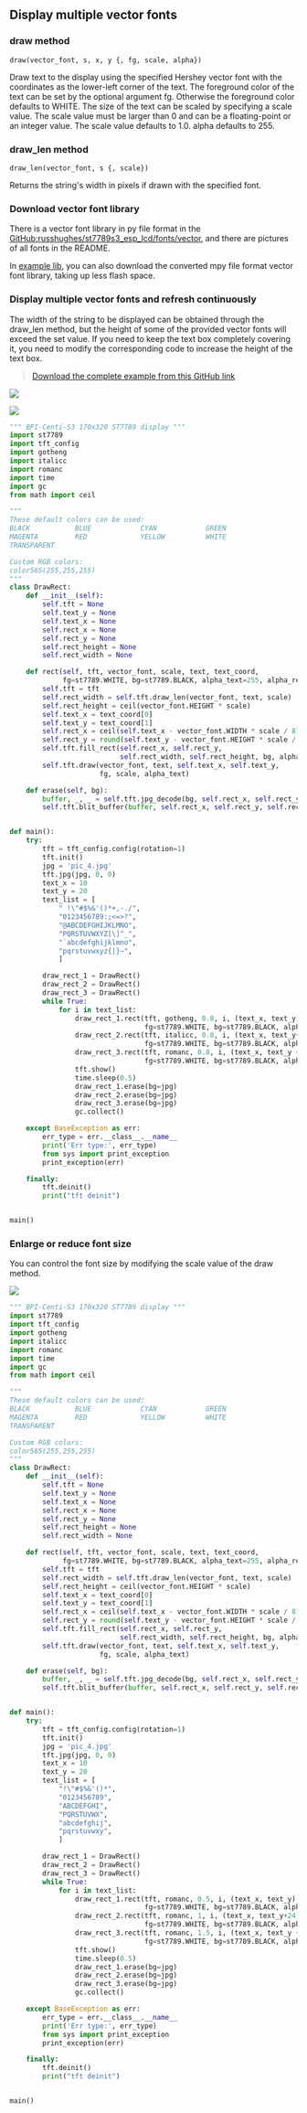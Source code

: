## Display multiple vector fonts

### draw method

`draw(vector_font, s, x, y {, fg, scale, alpha})`

Draw text to the display using the specified Hershey vector font with the coordinates as the lower-left corner of the text. The foreground color of the text can be set by the optional argument fg. Otherwise the foreground color defaults to WHITE. The size of the text can be scaled by specifying a scale value. The scale value must be larger than 0 and can be a floating-point or an integer value. The scale value defaults to 1.0. alpha defaults to 255.

### draw_len method

`draw_len(vector_font, s {, scale})`

Returns the string's width in pixels if drawn with the specified font.

### Download vector font library

There is a vector font library in py file format in the [GitHub:russhughes/st7789s3_esp_lcd/fonts/vector](https://github.com/russhughes/st7789s3_esp_lcd/tree/main/fonts/vector), and there are pictures of all fonts in the README.

In [example lib](https://github.com/BPI-STEAM/BPI-Centi-S3-Doc/tree/main/micropython_example/07_display_multiple_vector_fonts/lib), you can also download the converted mpy file format vector font library, taking up less flash space.

### Display multiple vector fonts and refresh continuously

The width of the string to be displayed can be obtained through the draw_len method, but the height of some of the provided vector fonts will exceed the set value. If you need to keep the text box completely covering it, you need to modify the corresponding code to increase the height of the text box.

> [Download the complete example from this GitHub link](https://github.com/BPI-STEAM/BPI-Centi-S3-Doc/tree/main/micropython_example/07_display_multiple_vector_fonts)

![](../assets/images/pic_4.jpg)

![](../assets/images/Display_multiple_vector_fonts_2.jpg)

```py
""" BPI-Centi-S3 170x320 ST7789 display """
import st7789
import tft_config
import gotheng
import italicc
import romanc
import time
import gc
from math import ceil

"""
These default colors can be used:
BLACK           BLUE            CYAN            GREEN
MAGENTA         RED             YELLOW          WHITE
TRANSPARENT

Custom RGB colors:
color565(255,255,255)
"""
class DrawRect:
    def __init__(self):
        self.tft = None
        self.text_y = None
        self.text_x = None
        self.rect_x = None
        self.rect_y = None
        self.rect_height = None
        self.rect_width = None

    def rect(self, tft, vector_font, scale, text, text_coord,
             fg=st7789.WHITE, bg=st7789.BLACK, alpha_text=255, alpha_rect=255):
        self.tft = tft
        self.rect_width = self.tft.draw_len(vector_font, text, scale)
        self.rect_height = ceil(vector_font.HEIGHT * scale)
        self.text_x = text_coord[0]
        self.text_y = text_coord[1]
        self.rect_x = ceil(self.text_x - vector_font.WIDTH * scale / 8)
        self.rect_y = round(self.text_y - vector_font.HEIGHT * scale / 2 + 1)
        self.tft.fill_rect(self.rect_x, self.rect_y,
                           self.rect_width, self.rect_height, bg, alpha_rect)
        self.tft.draw(vector_font, text, self.text_x, self.text_y,
                      fg, scale, alpha_text)

    def erase(self, bg):
        buffer, _, _ = self.tft.jpg_decode(bg, self.rect_x, self.rect_y, self.rect_width, self.rect_height)
        self.tft.blit_buffer(buffer, self.rect_x, self.rect_y, self.rect_width, self.rect_height)


def main():
    try:
        tft = tft_config.config(rotation=1)
        tft.init()
        jpg = 'pic_4.jpg'
        tft.jpg(jpg, 0, 0)
        text_x = 10
        text_y = 20
        text_list = [
            " !\"#$%&'()*+,-./",
            "0123456789:;<=>?",
            "@ABCDEFGHIJKLMNO",
            "PQRSTUVWXYZ[\]^_",
            "`abcdefghijklmno",
            "pqrstuvwxyz{|}~",
            ]

        draw_rect_1 = DrawRect()
        draw_rect_2 = DrawRect()
        draw_rect_3 = DrawRect()
        while True:
            for i in text_list:
                draw_rect_1.rect(tft, gotheng, 0.8, i, (text_x, text_y),
                                 fg=st7789.WHITE, bg=st7789.BLACK, alpha_text=255, alpha_rect=20)
                draw_rect_2.rect(tft, italicc, 0.8, i, (text_x, text_y+32),
                                 fg=st7789.WHITE, bg=st7789.BLACK, alpha_text=255, alpha_rect=40)
                draw_rect_3.rect(tft, romanc, 0.8, i, (text_x, text_y + 64),
                                 fg=st7789.WHITE, bg=st7789.BLACK, alpha_text=255, alpha_rect=60)
                tft.show()
                time.sleep(0.5)
                draw_rect_1.erase(bg=jpg)
                draw_rect_2.erase(bg=jpg)
                draw_rect_3.erase(bg=jpg)
                gc.collect()

    except BaseException as err:
        err_type = err.__class__.__name__
        print('Err type:', err_type)
        from sys import print_exception
        print_exception(err)

    finally:
        tft.deinit()
        print("tft deinit")


main()

```

### Enlarge or reduce font size

You can control the font size by modifying the scale value of the draw method.

![](../assets/images/Display_multiple_vector_fonts_1.jpg)

```py
""" BPI-Centi-S3 170x320 ST7789 display """
import st7789
import tft_config
import gotheng
import italicc
import romanc
import time
import gc
from math import ceil

"""
These default colors can be used:
BLACK           BLUE            CYAN            GREEN
MAGENTA         RED             YELLOW          WHITE
TRANSPARENT

Custom RGB colors:
color565(255,255,255)
"""
class DrawRect:
    def __init__(self):
        self.tft = None
        self.text_y = None
        self.text_x = None
        self.rect_x = None
        self.rect_y = None
        self.rect_height = None
        self.rect_width = None

    def rect(self, tft, vector_font, scale, text, text_coord,
             fg=st7789.WHITE, bg=st7789.BLACK, alpha_text=255, alpha_rect=255):
        self.tft = tft
        self.rect_width = self.tft.draw_len(vector_font, text, scale)
        self.rect_height = ceil(vector_font.HEIGHT * scale)
        self.text_x = text_coord[0]
        self.text_y = text_coord[1]
        self.rect_x = ceil(self.text_x - vector_font.WIDTH * scale / 8)
        self.rect_y = round(self.text_y - vector_font.HEIGHT * scale / 2 + 1)
        self.tft.fill_rect(self.rect_x, self.rect_y,
                           self.rect_width, self.rect_height, bg, alpha_rect)
        self.tft.draw(vector_font, text, self.text_x, self.text_y,
                      fg, scale, alpha_text)

    def erase(self, bg):
        buffer, _, _ = self.tft.jpg_decode(bg, self.rect_x, self.rect_y, self.rect_width, self.rect_height)
        self.tft.blit_buffer(buffer, self.rect_x, self.rect_y, self.rect_width, self.rect_height)


def main():
    try:
        tft = tft_config.config(rotation=1)
        tft.init()
        jpg = 'pic_4.jpg'
        tft.jpg(jpg, 0, 0)
        text_x = 10
        text_y = 20
        text_list = [
            "!\"#$%&'()*",
            "0123456789",
            "ABCDEFGHI",
            "PQRSTUVWX",
            "abcdefghij",
            "pqrstuvwxy",
            ]

        draw_rect_1 = DrawRect()
        draw_rect_2 = DrawRect()
        draw_rect_3 = DrawRect()
        while True:
            for i in text_list:
                draw_rect_1.rect(tft, romanc, 0.5, i, (text_x, text_y),
                                 fg=st7789.WHITE, bg=st7789.BLACK, alpha_text=255, alpha_rect=20)
                draw_rect_2.rect(tft, romanc, 1, i, (text_x, text_y+24),
                                 fg=st7789.WHITE, bg=st7789.BLACK, alpha_text=255, alpha_rect=40)
                draw_rect_3.rect(tft, romanc, 1.5, i, (text_x, text_y + 64),
                                 fg=st7789.WHITE, bg=st7789.BLACK, alpha_text=255, alpha_rect=60)
                tft.show()
                time.sleep(0.5)
                draw_rect_1.erase(bg=jpg)
                draw_rect_2.erase(bg=jpg)
                draw_rect_3.erase(bg=jpg)
                gc.collect()

    except BaseException as err:
        err_type = err.__class__.__name__
        print('Err type:', err_type)
        from sys import print_exception
        print_exception(err)

    finally:
        tft.deinit()
        print("tft deinit")


main()

```